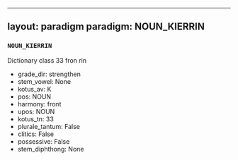 
---
layout: paradigm
paradigm: NOUN_KIERRIN
---
### ` NOUN_KIERRIN `

Dictionary class 33 fron rin
* grade_dir: strengthen
* stem_vowel: None
* kotus_av: K
* pos: NOUN
* harmony: front
* upos: NOUN
* kotus_tn: 33
* plurale_tantum: False
* clitics: False
* possessive: False
* stem_diphthong: None
